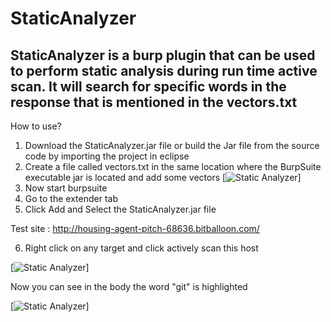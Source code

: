 # StaticAnalyzer
## StaticAnalyzer is a burp plugin that can be used to perform static analysis during run time active scan. It will search for specific words in the response that is mentioned in the vectors.txt



How to use?

1. Download the StaticAnalyzer.jar file or build the Jar file from the source code by importing the project in eclipse
2. Create a file called vectors.txt in the same location where the BurpSuite executable jar is located and add some vectors
[![Static Analyzer](https://github.com/dibsy/StaticAnalyzer/blob/master/vectors.PNG)]
3. Now start burpsuite
4. Go to the extender tab
5. Click Add and Select the StaticAnalyzer.jar file

Test site : http://housing-agent-pitch-68636.bitballoon.com/

6. Right click on any target and click actively scan this host

[![Static Analyzer](https://github.com/dibsy/StaticAnalyzer/blob/master/issues0.PNG)]

Now you can see in the body the word "git" is highlighted

[![Static Analyzer](https://github.com/dibsy/StaticAnalyzer/blob/master/issues.PNG)]
